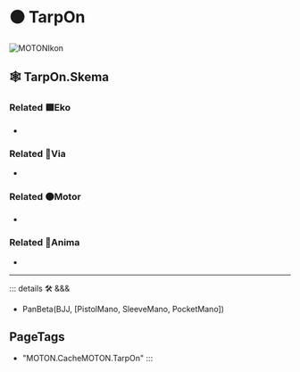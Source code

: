 # 🟠 <motor>TarpOn</motor>

![MOTONIkon](/Ikon/MOTONs_Ikon.png)

## 🕸 TarpOn.Skema

### Related 🟩<ekos>Eko</ekos>

-

### Related 🔻<via>Via</via>

-

### Related 🟠<motor>Motor</motor>

-

### Related 💜<anima>Anima</anima>

-

---

<!-- =================================================== -->
<!-- =================================================== -->
<!-- =================================================== -->
<!-- =================================================== -->
<!-- =================================================== -->
::: details 🛠 <dev>&&&</dev>

- PanBeta(BJJ, [PistolMano, SleeveMano, PocketMano])

<h2>PageTags</h2>

- "MOTON.CacheMOTON.TarpOn"
:::
